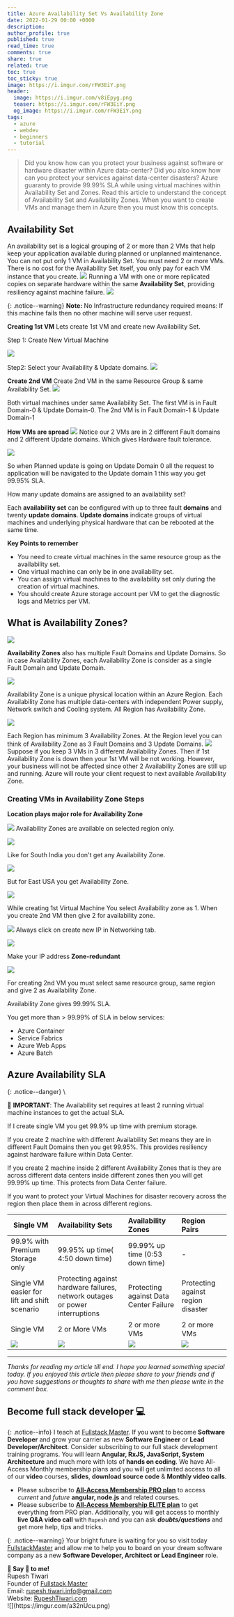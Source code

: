 ```yaml
---
title: Azure Availability Set Vs Availability Zone
date: 2022-01-29 00:00 +0000
description:
author_profile: true
published: true
read_time: true
comments: true
share: true
related: true
toc: true
toc_sticky: true
image: https://i.imgur.com/rFW3EiY.png
header:
  image: https://i.imgur.com/v8iEpyg.png
  teaser: https://i.imgur.com/rFW3EiY.png
  og_image: https://i.imgur.com/rFW3EiY.png
tags:
  - azure
  - webdev
  - beginners
  - tutorial
---
```


> Did you know how can you protect your business against software or hardware disaster within Azure data-center? Did you also know how can you protect your services against data-center disasters? Azure guaranty to provide 99.99% SLA while using virtual machines within Availability Set and Zones. Read this article to understand the concept of Availability Set and Availability Zones. When you want to create VMs and manage them in Azure then you must know this concepts.

## Availability Set

An availability set is a logical grouping of 2 or more than 2 VMs that help keep your application available during planned or unplanned maintenance. You can not put only 1 VM in Availability Set. You must need 2 or more VMs. There is no cost for the Availability Set itself, you only pay for each VM instance that you create.
![](https://imgur.com/hnmcfGV.png)
Running a VM with one or more replicated copies on separate hardware within the same **Availability Set**, providing resiliency against machine failure.
![](https://imgur.com/Xgq1UgZ.png)

{: .notice--warning}
**Note:** No Infrastructure redundancy required means: If this machine fails then no other machine will serve user request.

**Creating 1st VM**
Lets create 1st VM and create new Availability Set.

Step 1: Create New Virtual Machine

![](https://imgur.com/yqGEUAC.png)

Step2: Select your Availability & Update domains.
![](https://imgur.com/3u1Qgbl.png)

**Create 2nd VM**
Create 2nd VM in the same Resource Group & same Availability Set.
![](https://i.imgur.com/E9TtkWY.png)

Both virtual machines under same Availability Set. The first VM is in Fault Domain-0 & Update Domain-0. The 2nd VM is in Fault Domain-1 & Update Domain-1

**How VMs are spread**
![](https://i.imgur.com/x1heVqQ.png)
Notice our 2 VMs are in 2 different Fault domains and 2 different Update domains. Which gives Hardware fault tolerance.

![](https://imgur.com/FmgxQu5.png)

So when Planned update is going on Update Domain 0 all the request to application will be navigated to the Update domain 1 this way you get 99.95% SLA.

How many update domains are assigned to an availability set?

Each **availability set** can be configured with up to three fault **domains** and twenty **update domains**. **Update domains** indicate groups of virtual machines and underlying physical hardware that can be rebooted at the same time.

**Key Points to remember**

- You need to create virtual machines in the same resource group as the availability set.
- One virtual machine can only be in one availability set.
- You can assign virtual machines to the availability set only during the creation of virtual machines.
- You should create Azure storage account per VM to get the diagnostic logs and Metrics per VM.

## What is Availability Zones?

![](https://i.imgur.com/nUp33NS.png)

**Availability Zones** also has multiple Fault Domains and Update Domains. So in case Availability Zones, each Availability Zone is consider as a single Fault Domain and Update Domain.

![](https://i.imgur.com/HcY2l6z.png)

Availability Zone is a unique physical location within an Azure Region. Each Availability Zone has multiple data-centers with independent Power supply, Network switch and Cooling system. All Region has Availability Zone.

![](https://i.imgur.com/mCvNCTS.png)

Each Region has minimum 3 Availability Zones. At the Region level you can think of Availability Zone as 3 Fault Domains and 3 Update Domains.
![](https://i.imgur.com/M9JL273.png)
Suppose if you keep 3 VMs in 3 different Availability Zones. Then if 1st Availability Zone is down then your 1st VM will be not working. However, your business will not be affected since other 2 Availability Zones are still up and running. Azure will route your client request to next available Availability Zone.

### Creating VMs in Availability Zone Steps

**Location plays major role for Availability Zone**

![](https://imgur.com/d0xEETa.png)
Availability Zones are available on selected region only.

![](https://i.imgur.com/yV0V4wv.png)

Like for South India you don't get any Availability Zone.

![](https://i.imgur.com/Afc28fF.png)

But for East USA you get Availability Zone.

![](https://i.imgur.com/P2QDFHy.png)

While creating 1st Virtual Machine You select Availability zone as 1. When you create 2nd VM then give 2 for availability zone.

![](https://i.imgur.com/ydfA67F.png)
Always click on create new IP in Networking tab.

![](https://i.imgur.com/eUDNYd2.png)

Make your IP address **Zone-redundant**

![](https://i.imgur.com/rwkuRg5.png)

For creating 2nd VM you must select same resource group, same region and give 2 as Availability Zone.

Availability Zone gives 99.99% SLA.

You get more than > 99.99% of SLA in below services:

- Azure Container
- Service Fabrics
- Azure Web Apps
- Azure Batch

## Azure Availability SLA

{: .notice--danger} \

🔔 **IMPORTANT**: The Availability set requires at least 2 running virtual machine instances to get the actual SLA.

If I create single VM you get 99.9% up time with premium storage.

If you create 2 machine with different Availability Set means they are in different Fault Domains then you get 99.95%. This provides resiliency against hardware failure within Data Center.

If you create 2 machine inside 2 different Availability Zones that is they are across different data centers inside different zones then you will get 99.99% up time. This protects from Data Center failure.

If you want to protect your Virtual Machines for disaster recovery across the region then place them in across different regions.

| Single VM                                    | Availability Sets                                                            | Availability Zones                     | Region Pairs                       |
| -------------------------------------------- | :--------------------------------------------------------------------------- | :------------------------------------- | :--------------------------------- |
| 99.9% with Premium Storage only              | 99.95% up time( 4:50 down time)                                              | 99.99% up time (0:53 down time)        | -                                  |
| Single VM easier for lift and shift scenario | Protecting against hardware failures, network outages or power interruptions | Protecting against Data Center Failure | Protecting against region disaster |
| Single VM                                    | 2 or More VMs                                                                | 2 or more VMs                          | 2 or more VMs                      |
| ![](https://imgur.com/vKlJkWt.png)           | ![](https://imgur.com/YS2YNDx.png)                                           | ![](https://imgur.com/qPsYLLC.png)     | ![](https://imgur.com/bJlTzJr.png) |

---

_Thanks for reading my article till end. I hope you learned something special today. If you enjoyed this article then please share to your friends and if you have suggestions or thoughts to share with me then please write in the comment box._

## Become full stack developer 💻

{: .notice--info}
I teach at [Fullstack Master](https://www.fullstackmaster.net). If you want to become **Software Developer** and grow your carrier as new **Software Engineer** or **Lead Developer/Architect**. Consider subscribing to our full stack development training programs. You will learn **Angular, RxJS, JavaScript, System Architecture** and much more with lots of **hands on coding**. We have All-Access Monthly membership plans and you will get unlimited access to all of our **video** courses, **slides**, **download source code** & **Monthly video calls**.

- Please subscribe to **[All-Access Membership PRO plan](https://www.fullstackmaster.net/pro)** to access _current_ and _future_ **angular, node.js** and related courses.
- Please subscribe to **[All-Access Membership ELITE plan](https://www.fullstackmaster.net/elite)** to get everything from PRO plan. Additionally, you will get access to monthly **live Q&A video call** with `Rupesh` and you can ask **_doubts/questions_** and get more help, tips and tricks.

{: .notice--warning}
Your bright future is waiting for you so visit today [FullstackMaster](www.fullstackmaster.net) and allow me to help you to board on your dream software company as a new **Software Developer, Architect or Lead Engineer** role.

<div class="notice--success">
<strong>💖 Say 👋 to me!</strong>
<br>Rupesh Tiwari
<br>Founder of <a href="https://www.fullstackmaster.net">Fullstack Master </a>
<br>Email: <a href="mailto:rupesh.tiwari.info@gmail.com?subject=Hi">rupesh.tiwari.info@gmail.com</a>
<br>Website: <a href="https://www.rupeshtiwari.com">RupeshTiwari.com </a>
</div>
![](https://imgur.com/a32nUcu.png)
